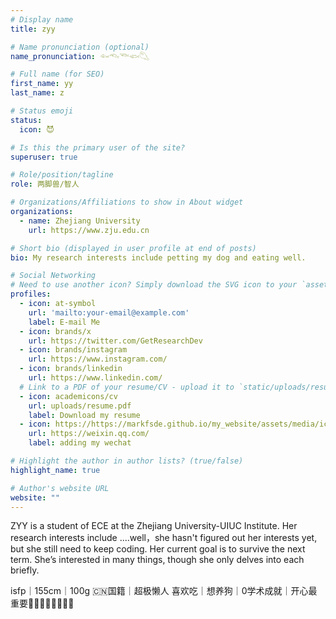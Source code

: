 ```yaml
---
# Display name
title: zyy

# Name pronunciation (optional)
name_pronunciation: 𓆜𓆞𓆝𓆟𓆡

# Full name (for SEO)
first_name: yy
last_name: z

# Status emoji
status:
  icon: 😈

# Is this the primary user of the site?
superuser: true

# Role/position/tagline
role: 两脚兽/智人

# Organizations/Affiliations to show in About widget
organizations:
  - name: Zhejiang University
    url: https://www.zju.edu.cn

# Short bio (displayed in user profile at end of posts)
bio: My research interests include petting my dog and eating well.

# Social Networking
# Need to use another icon? Simply download the SVG icon to your `assets/media/icons/` folder.
profiles:
  - icon: at-symbol
    url: 'mailto:your-email@example.com'
    label: E-mail Me
  - icon: brands/x
    url: https://twitter.com/GetResearchDev
  - icon: brands/instagram
    url: https://www.instagram.com/
  - icon: brands/linkedin
    url: https://www.linkedin.com/
  # Link to a PDF of your resume/CV - upload it to `static/uploads/resume.pdf`
  - icon: academicons/cv
    url: uploads/resume.pdf
    label: Download my resume
  - icon: https://https://markfsde.github.io/my_website/assets/media/icons/wechat.svg
    url: https://weixin.qq.com/
    label: adding my wechat

# Highlight the author in author lists? (true/false)
highlight_name: true

# Author's website URL
website: ""
---
```


ZYY is a student of ECE at the Zhejiang University-UIUC Institute. Her research interests include ....well，she hasn't figured out her interests yet, but she still need to keep coding. Her current goal is to survive the next term. She’s interested in many things, though she only delves into each briefly.

isfp｜155cm｜100g
🇨🇳国籍｜超极懒人
喜欢吃｜想养狗｜0学术成就｜开心最重要👍🏻🤜🏻🤘🏻👏🏻
